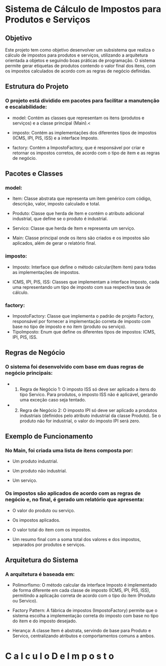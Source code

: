 # Sistema de Cálculo de Impostos para Produtos e Serviços

## Objetivo

Este projeto tem como objetivo desenvolver um subsistema que realiza o cálculo de impostos para produtos e serviços, utilizando a arquitetura orientada a objetos e seguindo boas práticas de programação. O sistema permite gerar etiquetas de produtos contendo o valor final dos itens, com os impostos calculados de acordo com as regras de negócio definidas.

## Estrutura do Projeto
### O projeto está dividido em pacotes para facilitar a manutenção e escalabilidade:

* model: Contém as classes que representam os itens (produtos e serviços) e a classe principal (Main).<

* imposto: Contém as implementações dos diferentes tipos de impostos (ICMS, IPI, PIS, ISS) e a interface Imposto.

* factory: Contém a ImpostoFactory, que é responsável por criar e retornar os impostos corretos, de acordo com o tipo de item e as regras de negócio.

## Pacotes e Classes
### model:

* Item: Classe abstrata que representa um item genérico com código, descrição, valor, imposto calculado e total.

* Produto: Classe que herda de Item e contém o atributo adicional industrial, que define se o produto é industrial.

* Servico: Classe que herda de Item e representa um serviço.

* Main: Classe principal onde os itens são criados e os impostos são aplicados, além de gerar o relatório final.

### imposto:
* Imposto: Interface que define o método calcular(Item item) para todas as implementações de impostos.

* ICMS, IPI, PIS, ISS: Classes que implementam a interface Imposto, cada uma representando um tipo de imposto com sua respectiva taxa de cálculo.

### factory:
* ImpostoFactory: Classe que implementa o padrão de projeto Factory, responsável por fornecer a implementação correta de imposto com base no tipo de imposto e no item (produto ou serviço).
* TipoImposto: Enum que define os diferentes tipos de impostos: ICMS, IPI, PIS, ISS.

## Regras de Negócio
### O sistema foi desenvolvido com base em duas regras de negócio principais:

* 1. Regra de Negócio 1: O imposto ISS só deve ser aplicado a itens do tipo Servico. Para produtos, o imposto ISS não é aplicável, gerando uma exceção caso seja tentado.

* 2. Regra de Negócio 2: O imposto IPI só deve ser aplicado a produtos industriais (definidos pelo atributo industrial da classe Produto). Se o produto não for industrial, o valor do imposto IPI será zero.

## Exemplo de Funcionamento
### No Main, foi criada uma lista de itens composta por:

* Um produto industrial.

* Um produto não industrial.

* Um serviço.

### Os impostos são aplicados de acordo com as regras de negócio e, no final, é gerado um relatório que apresenta:

* O valor do produto ou serviço.

* Os impostos aplicados.

* O valor total do item com os impostos.

* Um resumo final com a soma total dos valores e dos impostos, separados por produtos e serviços.

## Arquitetura do Sistema
### A arquitetura é baseada em:

* Polimorfismo: O método calcular da interface Imposto é implementado de forma diferente em cada classe de imposto (ICMS, IPI, PIS, ISS), permitindo a aplicação correta de acordo com o tipo do item (Produto ou Servico).

* Factory Pattern: A fábrica de impostos (ImpostoFactory) permite que o sistema escolha a implementação correta do imposto com base no tipo do item e do imposto desejado.

* Herança: A classe Item é abstrata, servindo de base para Produto e Servico, centralizando atributos e comportamentos comuns a ambos.

#   C a l c u l o D e I m p o s t o 
 
 
